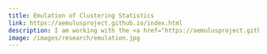 ```yaml
---
title: Emulation of Clustering Statistics
link: https://aemulusproject.github.io/index.html
description: I am working with the <a href="https://aemulusproject.github.io/index.html">Aemulus collaboration</a> to train Gaussian process emulators to predict galaxy clustering statistics. Currently I am emulating beyond-standard statistics to further constrain the growth of structure.
image: /images/research/emulation.jpg
---
```

